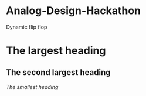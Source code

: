 # Analog-Design-Hackathon
Dynamic flip flop

# The largest heading
## The second largest heading
###### The smallest heading


